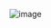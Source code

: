 ![image](https://user-images.githubusercontent.com/97434907/151377278-0e411dad-3149-44ec-8b70-e145fcad5764.png)
